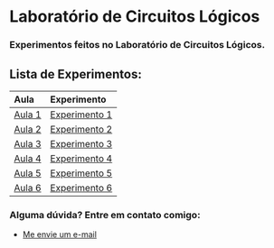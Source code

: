 # Laboratório de Circuitos Lógicos
### Experimentos feitos no Laboratório de Circuitos Lógicos.

## Lista de Experimentos:

|**Aula**|**Experimento**|
|:-------|:--------------|
|[Aula 1](https://github.com/Alyssonmach/logic-circuits/tree/master/Aula%2001)|[Experimento 1](https://github.com/Alyssonmach/logic-circuits/tree/master/Experimento%2001)|
|[Aula 2](https://github.com/Alyssonmach/logic-circuits/tree/master/Aula%2002)|[Experimento 2](https://github.com/Alyssonmach/logic-circuits/tree/master/Experimento%2002)|
|[Aula 3](https://github.com/Alyssonmach/logic-circuits/tree/master/Aula%2003)|[Experimento 3](https://github.com/Alyssonmach/logic-circuits/tree/master/Experimento%2003)|
|[Aula 4](https://github.com/Alyssonmach/logic-circuits/tree/master/Aula%2004)|[Experimento 4](https://github.com/Alyssonmach/logic-circuits/tree/master/Experimento%2004)|
|[Aula 5](https://github.com/Alyssonmach/logic-circuits/tree/master/Aula%2005)|[Experimento 5](https://github.com/Alyssonmach/logic-circuits/tree/master/Experimento%2005)|
|[Aula 6](https://github.com/Alyssonmach/logic-circuits/tree/master/Aula%2006)|[Experimento 6](https://github.com/Alyssonmach/logic-circuits/tree/master/Experimento%2006)|

### Alguma dúvida? Entre em contato comigo:
- [Me envie um e-mail](alysson.barbosa@ee.ufcg.edu.br)
